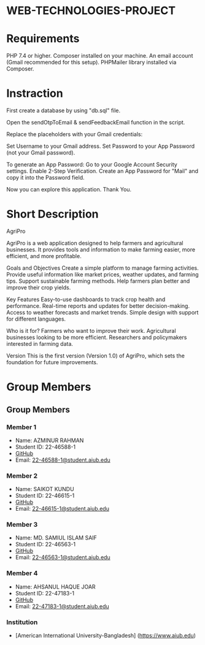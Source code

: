 # WEB-TECHNOLOGIES-PROJECT

# Requirements

PHP 7.4 or higher.
Composer installed on your machine.
An email account (Gmail recommended for this setup).
PHPMailer library installed via Composer.

# Instraction

First create a database by using "db.sql" file.

Open the sendOtpToEmail & sendFeedbackEmail function in the script.

Replace the placeholders with your Gmail credentials:

Set Username to your Gmail address.
Set Password to your App Password (not your Gmail password).

To generate an App Password:
Go to your Google Account Security settings.
Enable 2-Step Verification.
Create an App Password for "Mail" and copy it into the Password field.

Now you can explore this application. Thank You.

# Short Description

AgriPro

AgriPro is a web application designed to help farmers and agricultural businesses. It provides tools and information to make farming easier, more efficient, and more profitable.

Goals and Objectives
Create a simple platform to manage farming activities.
Provide useful information like market prices, weather updates, and farming tips.
Support sustainable farming methods.
Help farmers plan better and improve their crop yields.

Key Features
Easy-to-use dashboards to track crop health and performance.
Real-time reports and updates for better decision-making.
Access to weather forecasts and market trends.
Simple design with support for different languages.

Who is it for?
Farmers who want to improve their work.
Agricultural businesses looking to be more efficient.
Researchers and policymakers interested in farming data.

Version
This is the first version (Version 1.0) of AgriPro, which sets the foundation for future improvements.

# Group Members

## Group Members

### Member 1

- Name: AZMINUR RAHMAN
- Student ID: 22-46588-1
- [GitHub](https://github.com/azminur2856)
- Email: 22-46588-1@student.aiub.edu

### Member 2

- Name: SAIKOT KUNDU
- Student ID: 22-46615-1
- [GitHub](https://github.com/#)
- Email: 22-46615-1@student.aiub.edu

### Member 3

- Name: MD. SAMIUL ISLAM SAIF
- Student ID: 22-46563-1
- [GitHub](https://github.com/Samiul-Saif)
- Email: 22-46563-1@student.aiub.edu

### Member 4

- Name: AHSANUL HAQUE JOAR
- Student ID: 22-47183-1
- [GitHub](https://github.com/#)
- Email: 22-47183-1@student.aiub.edu

### Institution

- [American International University-Bangladesh] (https://www.aiub.edu)
